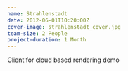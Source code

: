 ```yaml
---
name: Strahlenstadt
date: 2012-06-01T10:20:00Z
cover-image: strahlenstadt_cover.jpg
team-size: 2 People
project-duration: 1 Month
---
```


Client for cloud based rendering demo
